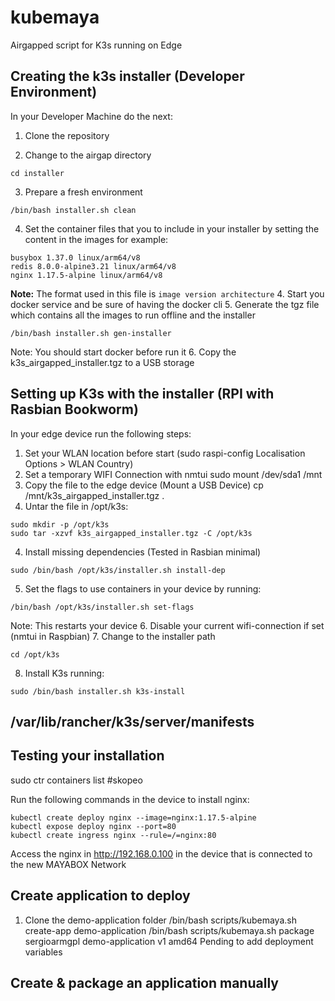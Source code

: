 # kubemaya
Airgapped script for K3s running on Edge

## Creating the k3s installer (Developer Environment)
In your Developer Machine do the next:
1. Clone the repository

2. Change to the airgap directory
```
cd installer
```
3. Prepare a fresh environment
```
/bin/bash installer.sh clean
```
4. Set the container files that you to include in your installer by setting the content in the images for example:
```
busybox 1.37.0 linux/arm64/v8
redis 8.0.0-alpine3.21 linux/arm64/v8
nginx 1.17.5-alpine linux/arm64/v8
```
**Note:** The format used in this file is ```image version architecture```
4. Start you docker service and be sure of having the docker cli
5. Generate the tgz file which contains all the images to run offline and the installer
```
/bin/bash installer.sh gen-installer
```
Note: You should start docker before run it
6. Copy the k3s_airgapped_installer.tgz to a USB storage

## Setting up K3s with the installer (RPI with Rasbian Bookworm)
In your edge device run the following steps:
1. Set your WLAN location before start (sudo raspi-config Localisation Options > WLAN Country)
2. Set a temporary WIFI Connection with nmtui
sudo mount /dev/sda1 /mnt
2. Copy the file to the edge device (Mount a USB Device)
cp /mnt/k3s_airgapped_installer.tgz .
3. Untar the file in /opt/k3s:
```
sudo mkdir -p /opt/k3s
sudo tar -xzvf k3s_airgapped_installer.tgz -C /opt/k3s
```
4. Install missing dependencies (Tested in Rasbian minimal)
```
sudo /bin/bash /opt/k3s/installer.sh install-dep
```
5. Set the flags to use containers in your device by running:
```
/bin/bash /opt/k3s/installer.sh set-flags
```
Note: This restarts your device
6. Disable your current wifi-connection if set (nmtui in Raspbian)
7. Change to the installer path
```
cd /opt/k3s
```
8. Install K3s running:
```
sudo /bin/bash installer.sh k3s-install
```
## /var/lib/rancher/k3s/server/manifests
## Testing your installation
sudo ctr containers list 
#skopeo

Run the following commands in the device to install nginx:
```
kubectl create deploy nginx --image=nginx:1.17.5-alpine
kubectl expose deploy nginx --port=80
kubectl create ingress nginx --rule=/=nginx:80
```
Access the nginx in http://192.168.0.100 in the device that
is connected to the new MAYABOX Network



## Create application to deploy
1. Clone the demo-application folder
/bin/bash scripts/kubemaya.sh create-app demo-application
/bin/bash scripts/kubemaya.sh package sergioarmgpl demo-application v1 amd64
Pending to add deployment variables

## Create & package an application manually